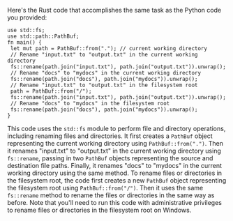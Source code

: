 Here's the Rust code that accomplishes the same task as the Python code you provided:
```
use std::fs;
use std::path::PathBuf;
fn main() {
 let mut path = PathBuf::from("."); // current working directory
 // Rename "input.txt" to "output.txt" in the current working directory
 fs::rename(path.join("input.txt"), path.join("output.txt")).unwrap();
 // Rename "docs" to "mydocs" in the current working directory
 fs::rename(path.join("docs"), path.join("mydocs")).unwrap();
 // Rename "input.txt" to "output.txt" in the filesystem root
 path = PathBuf::from("/");
 fs::rename(path.join("input.txt"), path.join("output.txt")).unwrap();
 // Rename "docs" to "mydocs" in the filesystem root
 fs::rename(path.join("docs"), path.join("mydocs")).unwrap();
}
```
This code uses the `std::fs` module to perform file and directory operations, including renaming files and directories. It first creates a `PathBuf` object representing the current working directory using `PathBuf::from(".")`. Then it renames "input.txt" to "output.txt" in the current working directory using `fs::rename`, passing in two `PathBuf` objects representing the source and destination file paths. Finally, it renames "docs" to "mydocs" in the current working directory using the same method.
To rename files or directories in the filesystem root, the code first creates a new `PathBuf` object representing the filesystem root using `PathBuf::from("/")`. Then it uses the same `fs::rename` method to rename the files or directories in the same way as before. Note that you'll need to run this code with administrative privileges to rename files or directories in the filesystem root on Windows.

